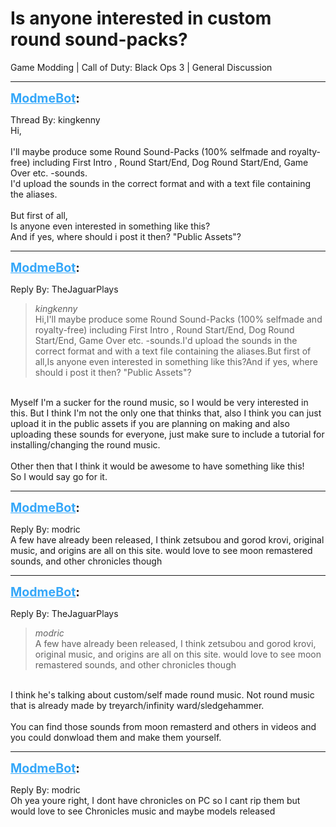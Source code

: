 # Is anyone interested in custom round sound-packs?
Game Modding | Call of Duty: Black Ops 3 | General Discussion

---
<strong style="font-size: 1.4em;"><span style="text-decoration: underline;text-decoration-color: #34a7f9;"><span style="color:#34a7f9;">ModmeBot</span></span>:</strong>

<p>Thread By: kingkenny<br />Hi,<br /><br />I&#39;ll maybe produce some Round Sound-Packs (100% selfmade and royalty-free) including First Intro , Round Start/End, Dog Round Start/End, Game Over etc. -sounds.<br />I&#39;d upload the sounds in the correct format and with a text file containing the aliases.<br /><br />But first of all,<br />Is anyone even interested in something like this?<br />And if yes, where should i post it then? &quot;Public Assets&quot;?</p>

---
<strong style="font-size: 1.4em;"><span style="text-decoration: underline;text-decoration-color: #34a7f9;"><span style="color:#34a7f9;">ModmeBot</span></span>:</strong>

<p>Reply By: TheJaguarPlays<br /><blockquote><em>kingkenny</em><br />Hi,I&#39;ll maybe produce some Round Sound-Packs (100% selfmade and royalty-free) including First Intro , Round Start/End, Dog Round Start/End, Game Over etc. -sounds.I&#39;d upload the sounds in the correct format and with a text file containing the aliases.But first of all,Is anyone even interested in something like this?And if yes, where should i post it then? &quot;Public Assets&quot;?</blockquote><br /> Myself I&#39;m a sucker for the round music, so I would be very interested in this. But I think I&#39;m not the only one that thinks that, also I think you can just upload it in the public assets if you are planning on making and also uploading these sounds for everyone, just make sure to include a tutorial for installing/changing the round music.<br /> <br />Other then that I think it would be awesome to have something like this!<br />So I would say go for it.</p>

---
<strong style="font-size: 1.4em;"><span style="text-decoration: underline;text-decoration-color: #34a7f9;"><span style="color:#34a7f9;">ModmeBot</span></span>:</strong>

<p>Reply By: modric<br />A few have already been released, I think zetsubou and gorod krovi, original music, and origins are all on this site. would love to see moon remastered sounds, and other chronicles though</p>

---
<strong style="font-size: 1.4em;"><span style="text-decoration: underline;text-decoration-color: #34a7f9;"><span style="color:#34a7f9;">ModmeBot</span></span>:</strong>

<p>Reply By: TheJaguarPlays<br /><blockquote><em>modric</em><br />A few have already been released, I think zetsubou and gorod krovi, original music, and origins are all on this site. would love to see moon remastered sounds, and other chronicles though</blockquote><br /> I think he&#39;s talking about custom/self made round music. Not round music that is already made by treyarch/infinity ward/sledgehammer.<br /> <br />You can find those sounds from moon remasterd and others in videos and you could donwload them and make them yourself.</p>

---
<strong style="font-size: 1.4em;"><span style="text-decoration: underline;text-decoration-color: #34a7f9;"><span style="color:#34a7f9;">ModmeBot</span></span>:</strong>

<p>Reply By: modric<br />Oh yea youre right, I dont have chronicles on PC so I cant rip them but would love to see Chronicles music and maybe models released</p>
